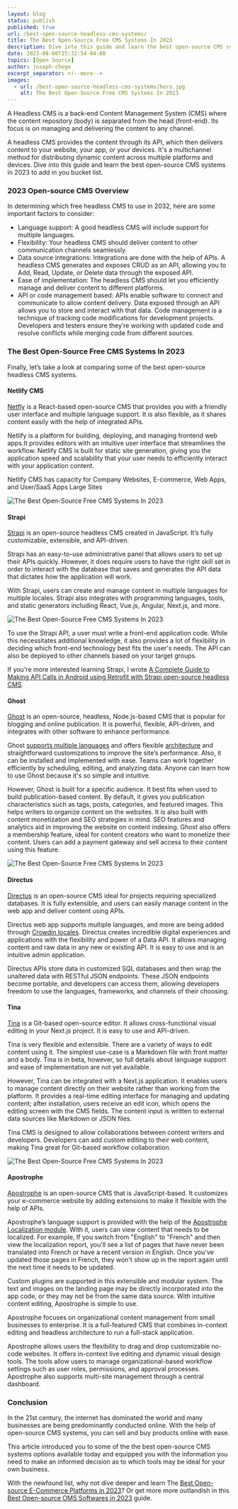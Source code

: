 ```yaml
---
layout: blog
status: publish
published: true
url: /best-open-source-headless-cms-systems/
title: The Best Open-Source Free CMS Systems In 2023
description: Dive into this guide and learn the best open-source CMS systems in 2023 to add in you bucket list.
date: 2023-08-08T15:32:54-04:00
topics: [Open Source]
author: joseph-chege
excerpt_separator: <!--more-->
images:
  - url: /best-open-source-headless-cms-systems/hero.jpg
    alt: The Best Open-Source Free CMS Systems In 2023
---
```


A Headless CMS is a back-end Content Management System (CMS) where the content repository (body) is separated from the head (front-end). Its focus is on managing and delivering the content to any channel.

A headless CMS provides the content through its API, which then delivers content to your website, your app, or your devices. It's a multichannel method for distributing dynamic content across multiple platforms and devices. Dive into this guide and learn the best open-source CMS systems in 2023 to add in you bucket list.
<!--more-->

### 2023 Open-source CMS Overview

In determining which free headless CMS to use in 2032, here are some important factors to consider:

- Language support: A good headless CMS will include support for multiple languages.
- Flexibility: Your headless CMS should deliver content to other communication channels seamlessly.
- Data source integrations: Integrations are done with the help of APIs. A headless CMS generates and exposes CRUD as an API, allowing you to Add, Read, Update, or Delete data through the exposed API.
- Ease of implementation: The headless CMS should let you efficiently manage and deliver content to different platforms.
- API or code management based: APIs enable software to connect and communicate to allow content delivery. Data exposed through an API allows you to store and interact with that data. Code management is a technique of tracking code modifications for development projects. Developers and testers ensure they’re working with updated code and resolve conflicts while merging code from different sources.

### The Best Open-Source Free CMS Systems In 2023

Finally, let’s take a look at comparing some of the best open-source headless CMS systems.

#### Netlify CMS

[Netfly](https://www.netlifycms.org/docs/intro/) is a React-based open-source CMS that provides you with a friendly user interface and multiple language support. It is also flexible, as it shares content easily with the help of integrated APIs.

Netlify is a platform for building, deploying, and managing frontend web apps.It provides editors with an intuitive user interface that streamlines the workflow. Netlify CMS is built for static site generation, giving you the application speed and scalability that your user needs to efficiently interact with your application content.

Netlify CMS has capacity for Company Websites, E-commerce, Web Apps, and User/SaaS Apps
Large Sites

![The Best Open-Source Free CMS Systems In 2023](/best-open-source-headless-cms-systems/netlify-cms-best-open-source-headless-cms-systems.png)

#### Strapi

[Strapi](https://guruspedia.com/complete-guide-to-making-api-calls-in-android-using-retrofit/) is an open-source headless CMS created in JavaScript. It’s fully customizable, extensible, and API-driven.

Strapi has an easy-to-use administrative panel that allows users to set up their APIs quickly. However, it does require users to have the right skill set in order to interact with the database that saves and generates the API data that dictates how the application will work.

With Strapi, users can create and manage content in multiple languages for multiple locales. Strapi also integrates with programming languages, tools, and static generators including React, Vue.js, Angular, Next.js, and more.

![The Best Open-Source Free CMS Systems In 2023](/best-open-source-headless-cms-systems/strapi-best-open-source-headless-cms-systems.png)

To use the Strapi API, a user must write a front-end application code. While this necessitates additional knowledge, it also provides a lot of flexibility in deciding which front-end technology best fits the user's needs. The API can also be deployed to other channels based on your target groups.

If you're more interested learning Strapi, I wrote [A Complete Guide to Making API Calls in Android using Retrofit with Strapi open-source headless CMS](https://guruspedia.com/complete-guide-to-making-api-calls-in-android-using-retrofit/). 

#### Ghost

[Ghost](https://ghost.org/docs/) is an open-source, headless, Node.js-based CMS that is popular for blogging and online publication. It is powerful, flexible, API-driven, and integrates with other software to enhance performance.

Ghost [supports multiple languages](https://ghost.org/docs/themes/helpers/translate/) and offers flexible [architecture](https://ghost.org/docs/architecture/) and straightforward customizations to improve the site’s performance. Also, it can be installed and implemented with ease. Teams can work together efficiently by scheduling, editing, and analyzing data. Anyone can learn how to use Ghost because it's so simple and intuitive.

However, Ghost is built for a specific audience. It best fits when used to build publication-based content. By default, it gives you publication characteristics such as tags, posts, categories, and featured images. This helps writers to organize content on the websites. It is also built with content monetization and SEO strategies in mind. SEO features and analytics aid in improving the website on content indexing. Ghost also offers a membership feature, ideal for content creators who want to monetize their content. Users can add a payment gateway and sell access to their content using this feature.

![The Best Open-Source Free CMS Systems In 2023](/best-open-source-headless-cms-systems/ghost-best-open-source-headless-cms-systems.png)

#### Directus

[Directus](https://docs.directus.io/getting-started/introduction/) is an open-source CMS ideal for projects requiring specialized databases. It is fully extensible, and users can easily manage content in the web app and deliver content using APIs.

Directus web app supports multiple languages, and more are being added through [Crowdin locales](https://locales.directus.io/). Directus creates incredible digital experiences and applications with the flexibility and power of a Data API. It allows managing content and raw data in any new or existing API. It is easy to use and is an intuitive admin application.

Directus APIs store data in customized SQL databases and then wrap the unaltered data with RESTful JSON endpoints. These JSON endpoints become portable, and developers can access them, allowing developers freedom to use the languages, frameworks, and channels of their choosing.

#### Tina

[Tina](https://tina.io/) is a Git-based open-source editor. It allows cross-functional visual editing in your Next.js project. It is easy to use and API-driven.

Tina is very flexible and extensible. There are a variety of ways to edit content using it. The simplest use-case is a Markdown file with front matter and a body. Tina is in beta, however, so full details about language support and ease of implementation are not yet available.

However, Tina can be integrated with a Next.js application. It enables users to manage content directly on their website rather than working from the platform. It provides a real-time editing interface for managing and updating content; after installation, users receive an edit icon, which opens the editing screen with the CMS fields. The content input is written to external data sources like Markdown or JSON files.

Tina CMS is designed to allow collaborations between content writers and developers. Developers can add custom editing to their web content, making Tina great for Git-based workflow collaboration.

![The Best Open-Source Free CMS Systems In 2023](/best-open-source-headless-cms-systems/tina-best-open-source-headless-cms-systems.gif)

#### Apostrophe

[Apostrophe](https://apostrophecms.com/) is an open-source CMS that is JavaScript-based. It customizes your e-commerce website by adding extensions to make it flexible with the help of APIs.

Apostrophe’s language support is provided with the help of the [Apostrophe Localization module](https://github.com/apostrophecms-legacy/apostrophe-localization). With it, users can view content that needs to be localized. For example, If you switch from "English" to "French" and then view the localization report, you'll see a list of pages that have never been translated into French or have a recent version in English. Once you've updated those pages in French, they won't show up in the report again until the next time it needs to be updated.

Custom plugins are supported in this extensible and modular system. The text and images on the landing page may be directly incorporated into the app code, or they may not be from the same data source. With intuitive content editing, Apostrophe is simple to use.

Apostrophe focuses on organizational content management from small businesses to enterprise. It is a full-featured CMS that combines in-context editing and headless architecture to run a full-stack application.

Apostrophe allows users the flexibility to drag and drop customizable no-code websites. It offers in-context live editing and dynamic visual design tools. The tools allow users to manage organizational-based workflow settings such as user roles, permissions, and approval processes. Apostrophe also supports multi-site management through a central dashboard.

### Conclusion

In the 21st century, the internet has dominated the world and many businesses are being predominantly conducted online. With the help of open-source CMS systems, you can sell and buy products online with ease.

This article introduced you to some of the the best open-source CMS systems options available today and equipped you with the information you need to make an informed decision as to which tools may be ideal for your own business.

With the newfound list, why not dive deeper and learn The [Best Open-source E-Commerce Platforms in 2023](https://guruspedia.com/best-open-source-ecommerce-platforms/)? Or get more more outlandish in this [Best Open-source OMS Softwares in 2023](https://guruspedia.com/best-open-source-oms-softwares/) guide.